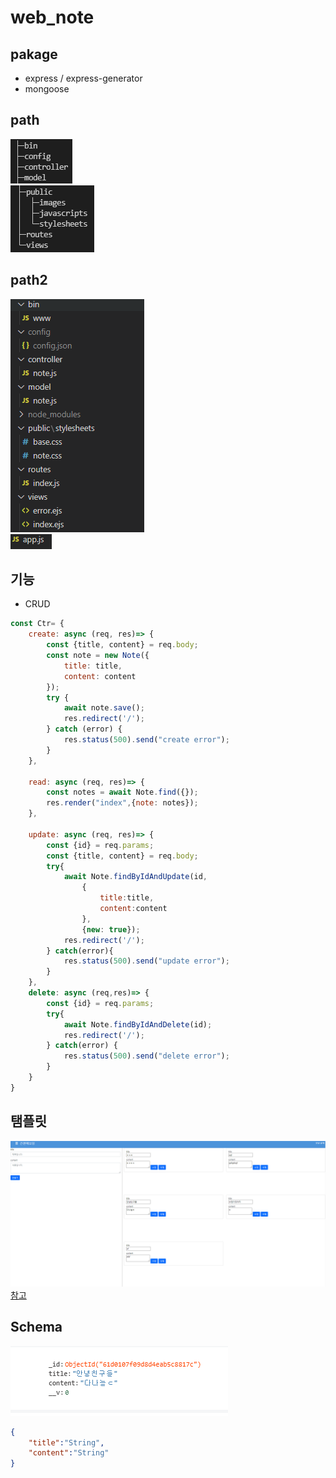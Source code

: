 # web_note
## pakage
- express / express-generator
- mongoose
## path
![img](zimg/경로1.png)<br/>
![img](zimg/경로.png)<br/>
## path2
![img](zimg/경로2-1.png)<br/>
![img](zimg/경로2-2.png)<br/>
## 기능
- CRUD
```js
const Ctr= {
    create: async (req, res)=> {
        const {title, content} = req.body;
        const note = new Note({
            title: title,
            content: content
        });
        try {
            await note.save();
            res.redirect('/');
        } catch (error) {
            res.status(500).send("create error");
        }
    },

    read: async (req, res)=> {
        const notes = await Note.find({});
        res.render("index",{note: notes});
    },

    update: async (req, res)=> {
        const {id} = req.params;
        const {title, content} = req.body;
        try{
            await Note.findByIdAndUpdate(id,
                { 
                    title:title,
                    content:content
                },
                {new: true});
            res.redirect('/');
        } catch(error){
            res.status(500).send("update error");
        } 
    },
    delete: async (req,res)=> {
        const {id} = req.params;
        try{
            await Note.findByIdAndDelete(id);
            res.redirect('/');
        } catch(error) {
            res.status(500).send("delete error");
        }
    }
}
```
## 탬플릿
![img](zimg/노트화면.png)
[참고](https://github.com/bbarksse/noteApp)
## Schema
![img](zimg/database.png)
```json
{
    "title":"String",
    "content":"String"
}
```